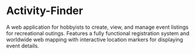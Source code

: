 # Activity-Finder
A web application for hobbyists to create, view, and manage event listings for recreational outings. Features a fully functional registration system and worldwide web mapping with interactive location markers for displaying event details.
